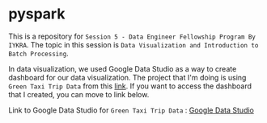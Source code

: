 # pyspark

This is a repository for `Session 5 - Data Engineer Fellowship Program By IYKRA`. The topic in this session is `Data Visualization and Introduction to Batch Processing`.

In data visualization, we used Google Data Studio as a way to create dashboard for our data visualization. The project that I'm doing is using `Green Taxi Trip Data` from this [link](https://www1.nyc.gov/site/tlc/about/tlc-trip-record-data.page). If you want to access the dashboard that I created, you can move to link below.

Link to Google Data Studio for `Green Taxi Trip Data` : [Google Data Studio](https://datastudio.google.com/reporting/ea4344dc-6fd1-44b4-b7b5-fb1bdcf9f1b6)

